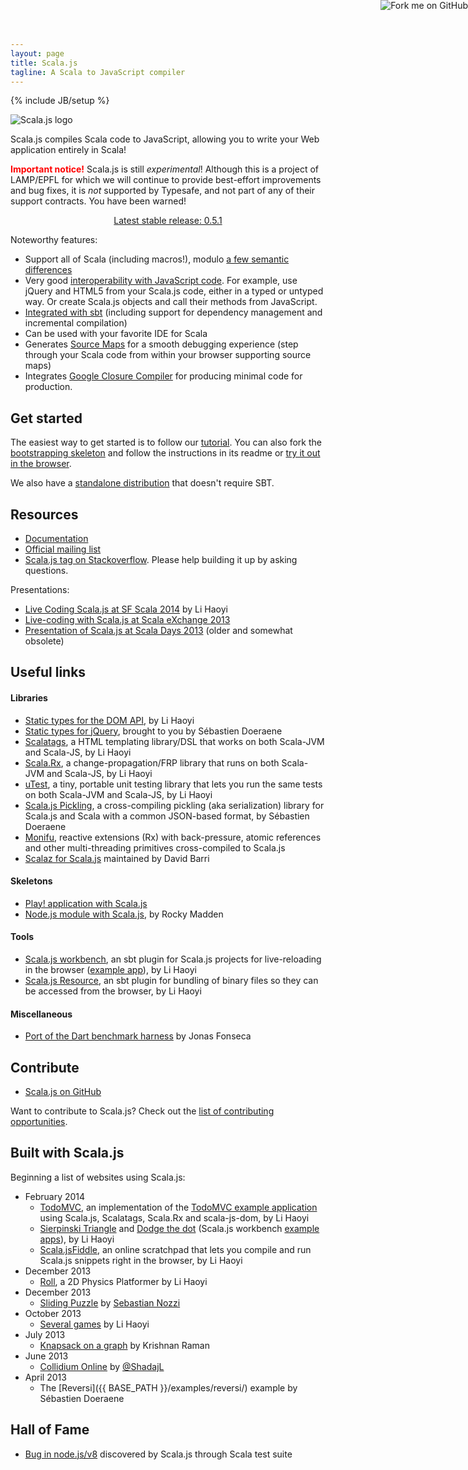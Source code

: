 ```yaml
---
layout: page
title: Scala.js
tagline: A Scala to JavaScript compiler
---
```

{% include JB/setup %}

<img id="front-page-logo" alt="Scala.js logo" title="Scala.js logo"
    src="{{ BASE_PATH }}/images/scala-js-logo.svg" />

Scala.js compiles Scala code to JavaScript, allowing you to write your
Web application entirely in Scala!

<p><b><span style="color: red">Important notice!</span></b> Scala.js is still <i>experimental</i>!
Although this is a project of LAMP/EPFL for which we will continue to provide
best-effort improvements and bug fixes, it is <i>not</i> supported by Typesafe,
and not part of any of their support contracts. You have been warned!</p>

<p style="text-align: center"><a href="{{ BASE_PATH }}/news/2014/06/30/announcing-scalajs-0.5.1/" class="btn btn-large btn-success">Latest stable release: 0.5.1</a></p>

Noteworthy features:

*   Support all of Scala (including macros!),
    modulo [a few semantic differences](./doc/semantics.html)
*   Very good [interoperability with JavaScript code](./doc/js-interoperability.html).
    For example, use jQuery and HTML5 from your Scala.js code, either in a
    typed or untyped way. Or create Scala.js objects and call their methods
    from JavaScript.
*   [Integrated with sbt](./doc/sbt-plugin.html)
    (including support for dependency management and incremental compilation)
*   Can be used with your favorite IDE for Scala
*   Generates [Source Maps](http://www.html5rocks.com/en/tutorials/developertools/sourcemaps/)
    for a smooth debugging experience (step through your Scala code from within
    your browser supporting source maps)
*   Integrates [Google Closure Compiler](https://developers.google.com/closure/compiler/)
    for producing minimal code for production.

## Get started

The easiest way to get started is to follow our [tutorial](./doc/tutorial.html). You can also fork the
[bootstrapping skeleton](https://github.com/sjrd/scala-js-example-app)
and follow the instructions in its readme or [try it out in the browser](http://www.scala-js-fiddle.com/).

We also have a [standalone distribution](./downloads.html) that doesn't require SBT.

## Resources

*   [Documentation](./doc/)
*   [Official mailing list](https://groups.google.com/forum/?fromgroups#!forum/scala-js)
*   [Scala.js tag on Stackoverflow](http://stackoverflow.com/questions/tagged/scala.js). Please help building it up by asking questions.

Presentations:

*   [Live Coding Scala.js at SF Scala 2014](http://vimeo.com/87845442) by Li Haoyi
*   [Live-coding with Scala.js at Scala eXchange 2013](http://skillsmatter.com/podcast/scala/scala-js-write-in-scala-for-the-browser-4567)
*   [Presentation of Scala.js at Scala Days 2013](http://www.parleys.com/play/51c380bfe4b0ed8770356866) (older and somewhat obsolete)

## Useful links

#### Libraries

* [Static types for the DOM API](https://github.com/scala-js/scala-js-dom),
  by Li Haoyi
* [Static types for jQuery](https://github.com/scala-js/scala-js-jquery),
  brought to you by Sébastien Doeraene
* [Scalatags](https://github.com/lihaoyi/scalatags), a HTML templating
  library/DSL that works on both Scala-JVM and Scala-JS, by Li Haoyi
* [Scala.Rx](https://github.com/lihaoyi/scala.rx), a change-propagation/FRP library that runs on both Scala-JVM and Scala-JS, by Li Haoyi
* [uTest](https://github.com/lihaoyi/utest#%C2%B5test-011), a tiny, portable unit testing library that lets you run the same tests on both Scala-JVM and Scala-JS, by Li Haoyi
* [Scala.js Pickling](https://github.com/scala-js/scala-js-pickling),
  a cross-compiling pickling (aka serialization) library for Scala.js and Scala
  with a common JSON-based format, by Sébastien Doeraene
* [Monifu](https://github.com/alexandru/monifu), reactive extensions (Rx) with back-pressure, atomic references and other multi-threading primitives cross-compiled to Scala.js
* [Scalaz for Scala.js](https://github.com/japgolly/scalaz/tree/v7.1.0-RC1-js) maintained by David Barri

#### Skeletons

* [Play! application with Scala.js](https://github.com/vmunier/play-with-scalajs-example)
* [Node.js module with Scala.js](https://github.com/rockymadden/scala-node-example),
  by Rocky Madden

#### Tools

* [Scala.js workbench](https://github.com/lihaoyi/scala-js-workbench),
  an sbt plugin for Scala.js projects for live-reloading in the browser ([example app](https://github.com/lihaoyi/workbench-example-app)), by Li Haoyi
* [Scala.js Resource](https://github.com/lihaoyi/scala-js-resource), an sbt plugin for bundling of binary files so they can be accessed from the browser, by Li Haoyi

#### Miscellaneous

* [Port of the Dart benchmark harness](https://github.com/jonas/scala-js-benchmarks)
  by Jonas Fonseca

## Contribute

* [Scala.js on GitHub](https://github.com/scala-js/scala-js)

Want to contribute to Scala.js? Check out the
[list of contributing opportunities](./contribute/).

## <a name="built_with_scalajs"></a> Built with Scala.js

Beginning a list of websites using Scala.js:

* February 2014
  - [TodoMVC](http://lihaoyi.github.io/workbench-example-app/todo.html), an implementation of the [TodoMVC example application](http://todomvc.com/) using Scala.js, Scalatags, Scala.Rx and scala-js-dom, by Li Haoyi
  - [Sierpinski Triangle](http://lihaoyi.github.io/workbench-example-app/triangle.html) and [Dodge the dot](http://lihaoyi.github.io/workbench-example-app/dodge.html) (Scala.js workbench [example apps](https://github.com/lihaoyi/workbench-example-app)), by Li Haoyi
  - [Scala.jsFiddle](http://www.scala-js-fiddle.com/), an online scratchpad that lets you compile and run Scala.js snippets right in the browser, by Li Haoyi
* December 2013
  - [Roll](http://lihaoyi.github.io/roll/), a 2D Physics Platformer
    by Li Haoyi
* December 2013
  - [Sliding Puzzle](https://github.com/sebnozzi/sliding-puzzle)
    by [Sebastian Nozzi](http://www.sebnozzi.com/)
* October 2013
  - [Several games](http://lihaoyi.github.io/scala-js-games/)
    by Li Haoyi
* July 2013
  - [Knapsack on a graph](http://krishnanraman.github.io/scala-js/examples/helloworld/helloworld.html)
    by Krishnan Raman
* June 2013
  - [Collidium Online](http://collidium.shadaj.me/) by
    [@ShadajL](https://twitter.com/ShadajL)
* April 2013
  - The [Reversi]({{ BASE_PATH }}/examples/reversi/) example by Sébastien Doeraene

## Hall of Fame

* [Bug in node.js/v8](http://github.com/joyent/node/issues/7528) discovered by Scala.js through Scala test suite

<a href="https://github.com/scala-js/scala-js-website"><img style="position: absolute; top: 0; right: 0; border: 0;" src="https://s3.amazonaws.com/github/ribbons/forkme_right_orange_ff7600.png" alt="Fork me on GitHub"></a>
